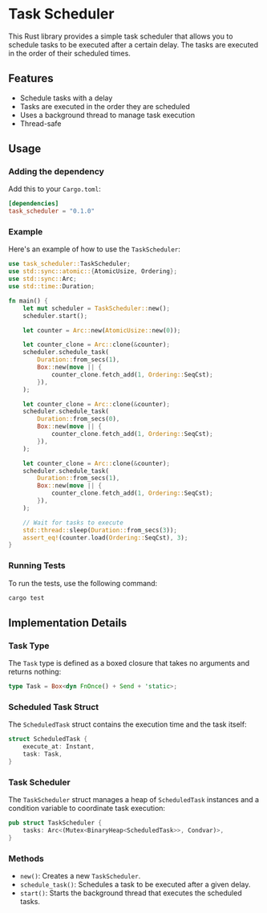 # Task Scheduler

This Rust library provides a simple task scheduler that allows you to schedule tasks to be executed after a certain delay. The tasks are executed in the order of their scheduled times.

## Features

- Schedule tasks with a delay
- Tasks are executed in the order they are scheduled
- Uses a background thread to manage task execution
- Thread-safe

## Usage

### Adding the dependency

Add this to your `Cargo.toml`:

```toml
[dependencies]
task_scheduler = "0.1.0"
```

### Example

Here's an example of how to use the `TaskScheduler`:

```rust
use task_scheduler::TaskScheduler;
use std::sync::atomic::{AtomicUsize, Ordering};
use std::sync::Arc;
use std::time::Duration;

fn main() {
    let mut scheduler = TaskScheduler::new();
    scheduler.start();

    let counter = Arc::new(AtomicUsize::new(0));

    let counter_clone = Arc::clone(&counter);
    scheduler.schedule_task(
        Duration::from_secs(1),
        Box::new(move || {
            counter_clone.fetch_add(1, Ordering::SeqCst);
        }),
    );

    let counter_clone = Arc::clone(&counter);
    scheduler.schedule_task(
        Duration::from_secs(0),
        Box::new(move || {
            counter_clone.fetch_add(1, Ordering::SeqCst);
        }),
    );

    let counter_clone = Arc::clone(&counter);
    scheduler.schedule_task(
        Duration::from_secs(1),
        Box::new(move || {
            counter_clone.fetch_add(1, Ordering::SeqCst);
        }),
    );

    // Wait for tasks to execute
    std::thread::sleep(Duration::from_secs(3));
    assert_eq!(counter.load(Ordering::SeqCst), 3);
}
```

### Running Tests

To run the tests, use the following command:

```sh
cargo test
```

## Implementation Details

### Task Type

The `Task` type is defined as a boxed closure that takes no arguments and returns nothing:

```rust
type Task = Box<dyn FnOnce() + Send + 'static>;
```

### Scheduled Task Struct

The `ScheduledTask` struct contains the execution time and the task itself:

```rust
struct ScheduledTask {
    execute_at: Instant,
    task: Task,
}
```

### Task Scheduler

The `TaskScheduler` struct manages a heap of `ScheduledTask` instances and a condition variable to coordinate task execution:

```rust
pub struct TaskScheduler {
    tasks: Arc<(Mutex<BinaryHeap<ScheduledTask>>, Condvar)>,
}
```

### Methods

- `new()`: Creates a new `TaskScheduler`.
- `schedule_task()`: Schedules a task to be executed after a given delay.
- `start()`: Starts the background thread that executes the scheduled tasks.
